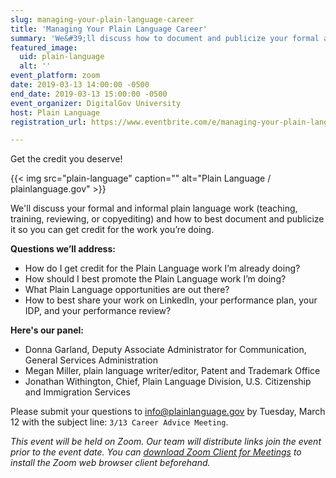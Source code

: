 ```yaml
---
slug: managing-your-plain-language-career
title: 'Managing Your Plain Language Career'
summary: 'We&#39;ll discuss how to document and publicize your formal and informal plain language work — teaching, training, reviewing, or copyediting&#46;'
featured_image:
  uid: plain-language
  alt: ''
event_platform: zoom
date: 2019-03-13 14:00:00 -0500
end_date: 2019-03-13 15:00:00 -0500
event_organizer: DigitalGov University
host: Plain Language
registration_url: https://www.eventbrite.com/e/managing-your-plain-language-career-registration-56927630074

---
```


Get the credit you deserve!

{{< img src="plain-language" caption="" alt="Plain Language / plainlanguage.gov" >}}

We'll discuss your formal and informal plain language work (teaching, training, reviewing, or copyediting) and how to best document and publicize it so you can get credit for the work you’re doing.

**Questions we’ll  address:**

- How do I get credit for the Plain Language work I’m already doing?
- How should I best promote the Plain Language work I’m doing?
- What Plain Language opportunities are out there?
- How to best share your work on LinkedIn, your performance plan, your IDP, and your performance review?

**Here's our panel:**

- Donna Garland, Deputy Associate Administrator for Communication, General Services Administration
- Megan Miller, plain language writer/editor, Patent and Trademark Office
- Jonathan Withington, Chief, Plain Language Division, U.S. Citizenship and Immigration Services

Please submit your questions to [info@plainlanguage.gov](mailto:info@plainlanguage.gov) by Tuesday, March 12 with the subject line: `3/13 Career Advice Meeting`.

_This event will be held on Zoom. Our team will distribute links join the event prior to the event date. You can [download Zoom Client for Meetings](https://zoom.us/download#client_4meeting) to install the Zoom web browser client beforehand._ 
